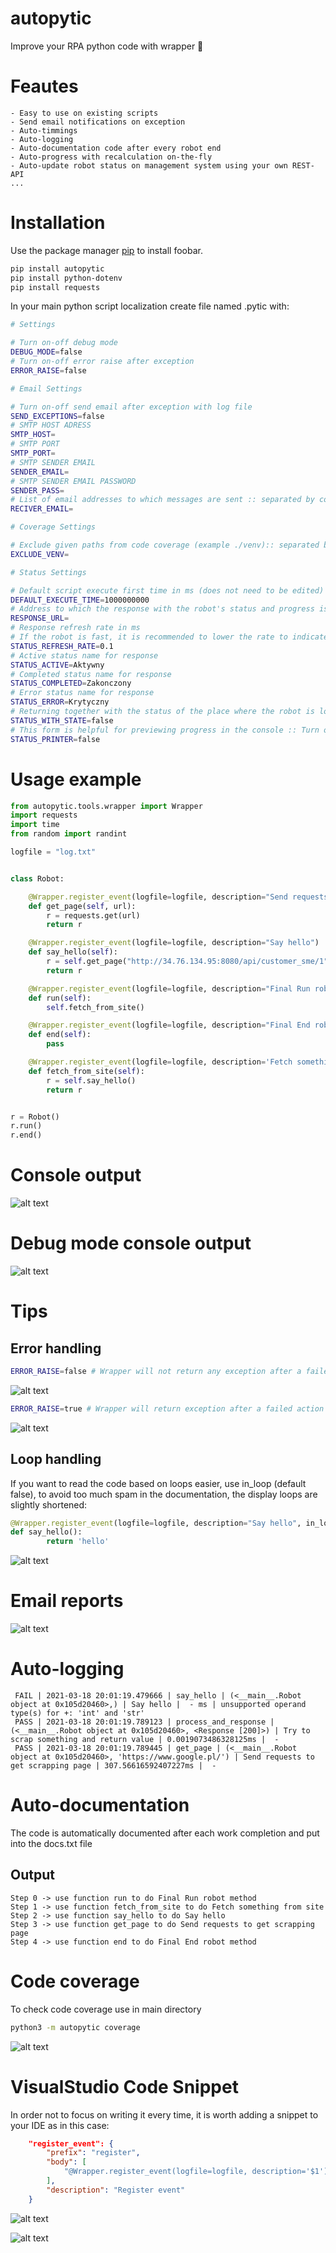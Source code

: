 # autopytic
Improve your RPA python code with wrapper 🤯


# Feautes

```text
- Easy to use on existing scripts
- Send email notifications on exception
- Auto-timmings
- Auto-logging 
- Auto-documentation code after every robot end
- Auto-progress with recalculation on-the-fly
- Auto-update robot status on management system using your own REST-API
...
```


# Installation

Use the package manager [pip](https://pip.pypa.io/en/stable/) to install foobar.

```bash
pip install autopytic
pip install python-dotenv
pip install requests
```
In  your main python script localization create file named .pytic with:

```bash
# Settings

# Turn on-off debug mode
DEBUG_MODE=false
# Turn on-off error raise after exception
ERROR_RAISE=false 

# Email Settings

# Turn on-off send email after exception with log file
SEND_EXCEPTIONS=false
# SMTP HOST ADRESS
SMTP_HOST=
# SMTP PORT
SMTP_PORT=
# SMTP SENDER EMAIL
SENDER_EMAIL=
# SMTP SENDER EMAIL PASSWORD
SENDER_PASS=
# List of email addresses to which messages are sent :: separated by comma
RECIVER_EMAIL=

# Coverage Settings

# Exclude given paths from code coverage (example ./venv):: separated by comma
EXCLUDE_VENV=

# Status Settings

# Default script execute first time in ms (does not need to be edited)
DEFAULT_EXECUTE_TIME=1000000000
# Address to which the response with the robot's status and progress is to be sent
RESPONSE_URL=
# Response refresh rate in ms
# If the robot is fast, it is recommended to lower the rate to indicate status other than 0-100
STATUS_REFRESH_RATE=0.1
# Active status name for response
STATUS_ACTIVE=Aktywny
# Completed status name for response
STATUS_COMPLETED=Zakonczony
# Error status name for response
STATUS_ERROR=Krytyczny
# Returning together with the status of the place where the robot is located
STATUS_WITH_STATE=false
# This form is helpful for previewing progress in the console :: Turn on-off
STATUS_PRINTER=false
```

# Usage example

```python
from autopytic.tools.wrapper import Wrapper
import requests
import time
from random import randint

logfile = "log.txt"


class Robot:

    @Wrapper.register_event(logfile=logfile, description="Send requests to get scrapping page")
    def get_page(self, url):
        r = requests.get(url)
        return r

    @Wrapper.register_event(logfile=logfile, description="Say hello")
    def say_hello(self):
        r = self.get_page("http://34.76.134.95:8080/api/customer_sme/1")
        return r

    @Wrapper.register_event(logfile=logfile, description="Final Run robot method", start=True)
    def run(self):
        self.fetch_from_site()

    @Wrapper.register_event(logfile=logfile, description="Final End robot method", end=True)
    def end(self):
        pass

    @Wrapper.register_event(logfile=logfile, description='Fetch something from site')
    def fetch_from_site(self):
        r = self.say_hello()
        return r


r = Robot()
r.run()
r.end()
```

# Console output
![alt text](https://scontent-frt3-1.xx.fbcdn.net/v/t1.15752-9/162526532_489456259129970_6749466983417023895_n.png?_nc_cat=102&ccb=1-3&_nc_sid=ae9488&_nc_ohc=Ka9SYCl0TGwAX-0sbIX&_nc_ht=scontent-frt3-1.xx&oh=50bcab9310805410040c793846b4ba22&oe=6079EFC9)

# Debug mode console output

![alt text](https://scontent-frx5-1.xx.fbcdn.net/v/t1.15752-9/162138034_490965622313447_943137998617763135_n.png?_nc_cat=110&ccb=1-3&_nc_sid=ae9488&_nc_ohc=qMTae1WzWLkAX8Kc7Vj&_nc_ht=scontent-frx5-1.xx&oh=e0e6526137d2972e8d19137d2fde271a&oe=607A6F45)

# Tips

## Error handling
```bash
ERROR_RAISE=false # Wrapper will not return any exception after a failed action easy to debug step actions
```
![alt text](https://scontent-frx5-1.xx.fbcdn.net/v/t1.15752-9/162112125_491316998918806_8913073512464101177_n.png?_nc_cat=111&ccb=1-3&_nc_sid=ae9488&_nc_ohc=GuyjH5_yyBoAX8p2Woy&_nc_ht=scontent-frx5-1.xx&oh=87ee73ca5134676a47f6121b2fd8a6b0&oe=6079A2CA)

```bash
ERROR_RAISE=true # Wrapper will return exception after a failed action
```

![alt text](https://scontent-frx5-1.xx.fbcdn.net/v/t1.15752-9/162576374_738313917056023_2227397670571772516_n.png?_nc_cat=105&ccb=1-3&_nc_sid=ae9488&_nc_ohc=eduEud5TNk0AX--WKMF&_nc_ht=scontent-frx5-1.xx&oh=cf67ba50d1cc8d78ad4625f86269a92f&oe=607A2BCC)

## Loop handling
If you want to read the code based on loops easier, use in_loop (default false), to avoid too much spam in the documentation, the display loops are slightly shortened:
```python
@Wrapper.register_event(logfile=logfile, description="Say hello", in_loop=True)
def say_hello():
        return 'hello'
```
![alt text](https://scontent-frx5-1.xx.fbcdn.net/v/t1.15752-9/162423911_3598383523622520_6294617938623607163_n.png?_nc_cat=111&ccb=1-3&_nc_sid=ae9488&_nc_ohc=HzMRXPeT1TIAX-10_hh&_nc_ht=scontent-frx5-1.xx&oh=c1e75260535233ec5ec1f933d4d2cff2&oe=607A2DE5)


# Email reports
![alt text](https://scontent.xx.fbcdn.net/v/t1.15752-9/s720x720/162541731_478836726825561_4977739555938880918_n.png?_nc_cat=105&ccb=1-3&_nc_sid=58c789&_nc_ohc=yw-Z-q4xR5YAX-LokyH&_nc_ad=z-m&_nc_cid=0&_nc_ht=scontent.xx&_nc_tp=30&oh=7f5f54d162ea79063398992ff22711c9&oe=6077A881)

# Auto-logging
```text
 FAIL | 2021-03-18 20:01:19.479666 | say_hello | (<__main__.Robot object at 0x105d20460>,) | Say hello |  - ms | unsupported operand type(s) for +: 'int' and 'str' 
 PASS | 2021-03-18 20:01:19.789123 | process_and_response | (<__main__.Robot object at 0x105d20460>, <Response [200]>) | Try to scrap something and return value | 0.0019073486328125ms |  -  
 PASS | 2021-03-18 20:01:19.789445 | get_page | (<__main__.Robot object at 0x105d20460>, 'https://www.google.pl/') | Send requests to get scrapping page | 307.56616592407227ms |  -  
```

# Auto-documentation
The code is automatically documented after each work completion and put into the docs.txt file
## Output

```text
Step 0 -> use function run to do Final Run robot method
Step 1 -> use function fetch_from_site to do Fetch something from site
Step 2 -> use function say_hello to do Say hello
Step 3 -> use function get_page to do Send requests to get scrapping page
Step 4 -> use function end to do Final End robot method

```

# Code coverage
To check code coverage use in main directory
```bash
python3 -m autopytic coverage
```
![alt text](https://scontent-frx5-1.xx.fbcdn.net/v/t1.15752-9/164395601_826109344641414_6244449682530667881_n.png?_nc_cat=111&ccb=1-3&_nc_sid=ae9488&_nc_ohc=Y61eKwbXd6QAX_ZUyFd&_nc_ht=scontent-frx5-1.xx&oh=d23b2418a8b88a48a0a2954449b76895&oe=607F703B)

# VisualStudio Code Snippet
In order not to focus on writing it every time, it is worth adding a snippet to your IDE as in this case:
```json
	"register_event": {
		"prefix": "register",
		"body": [
			"@Wrapper.register_event(logfile=logfile, description='$1')"
		],
		"description": "Register event"
	}
```

![alt text](https://scontent-frt3-1.xx.fbcdn.net/v/t1.15752-9/164674548_784424118854973_357628764616796429_n.png?_nc_cat=108&ccb=1-3&_nc_sid=ae9488&_nc_ohc=L38QmFfZUiwAX8jErDQ&_nc_ht=scontent-frt3-1.xx&oh=46ab422716a8d34d4817683fa58c06f1&oe=607FA96E)


![alt text](https://scontent-frt3-2.xx.fbcdn.net/v/t1.15752-9/164489503_168141625135466_263825998897416945_n.png?_nc_cat=103&ccb=1-3&_nc_sid=ae9488&_nc_ohc=DgPw2WAC9nwAX8ejhqE&_nc_ht=scontent-frt3-2.xx&oh=1fd939672ba7e8d7b55aea7b22e5b926&oe=607FABE3)













